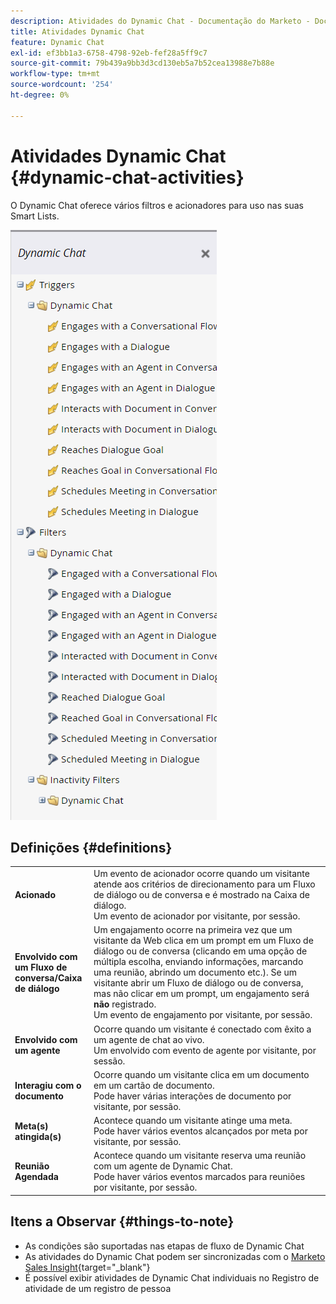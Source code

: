 ```yaml
---
description: Atividades do Dynamic Chat - Documentação do Marketo - Documentação do produto
title: Atividades Dynamic Chat
feature: Dynamic Chat
exl-id: ef3bb1a3-6758-4798-92eb-fef28a5ff9c7
source-git-commit: 79b439a9bb3d3cd130eb5a7b52cea13988e7b88e
workflow-type: tm+mt
source-wordcount: '254'
ht-degree: 0%

---
```


# Atividades Dynamic Chat {#dynamic-chat-activities}

O Dynamic Chat oferece vários filtros e acionadores para uso nas suas Smart Lists.

![](assets/dynamic-chat-activities-1.png)

## Definições {#definitions}

<table>
<thead>
<tbody>
  <tr>
    <td style="width:25%"><b>Acionado</b></td>
    <td>Um evento de acionador ocorre quando um visitante atende aos critérios de direcionamento para um Fluxo de diálogo ou de conversa e é mostrado na Caixa de diálogo.
    <br>Um evento de acionador por visitante, por sessão.</td>
  </tr>
  <tr>
    <td style="width:25%"><b>Envolvido com um Fluxo de conversa/Caixa de diálogo</b></td>
    <td>Um engajamento ocorre na primeira vez que um visitante da Web clica em um prompt em um Fluxo de diálogo ou de conversa (clicando em uma opção de múltipla escolha, enviando informações, marcando uma reunião, abrindo um documento etc.). Se um visitante abrir um Fluxo de diálogo ou de conversa, mas não clicar em um prompt, um engajamento será <b>não</b> registrado. 
    <br>Um evento de engajamento por visitante, por sessão.</td>
  </tr>
   <tr>
    <td style="width:25%"><b>Envolvido com um agente</b></td>
    <td>Ocorre quando um visitante é conectado com êxito a um agente de chat ao vivo.
    <br>Um envolvido com evento de agente por visitante, por sessão.</td>
  </tr>
  <tr>
    <td style="width:25%"><b>Interagiu com o documento</b></td>
    <td>Ocorre quando um visitante clica em um documento em um cartão de documento.
    <br>Pode haver várias interações de documento por visitante, por sessão.</td>
  </tr>
  <tr>
    <td style="width:25%"><b>Meta(s) atingida(s)</b></td>
    <td>Acontece quando um visitante atinge uma meta. <br>Pode haver vários eventos alcançados por meta por visitante, por sessão.</td>
  </tr>
  <tr>
    <td style="width:25%"><b>Reunião Agendada</b></td>
    <td>Acontece quando um visitante reserva uma reunião com um agente de Dynamic Chat.
    <br>Pode haver vários eventos marcados para reuniões por visitante, por sessão.</td>
  </tr>
</tbody>
</table>

## Itens a Observar {#things-to-note}

* As condições são suportadas nas etapas de fluxo de Dynamic Chat
* As atividades do Dynamic Chat podem ser sincronizadas com o [Marketo Sales Insight](/help/marketo/product-docs/marketo-sales-insight/msi-for-salesforce/features/dynamic-chat-integration.md){target="_blank"}
* É possível exibir atividades de Dynamic Chat individuais no Registro de atividade de um registro de pessoa
